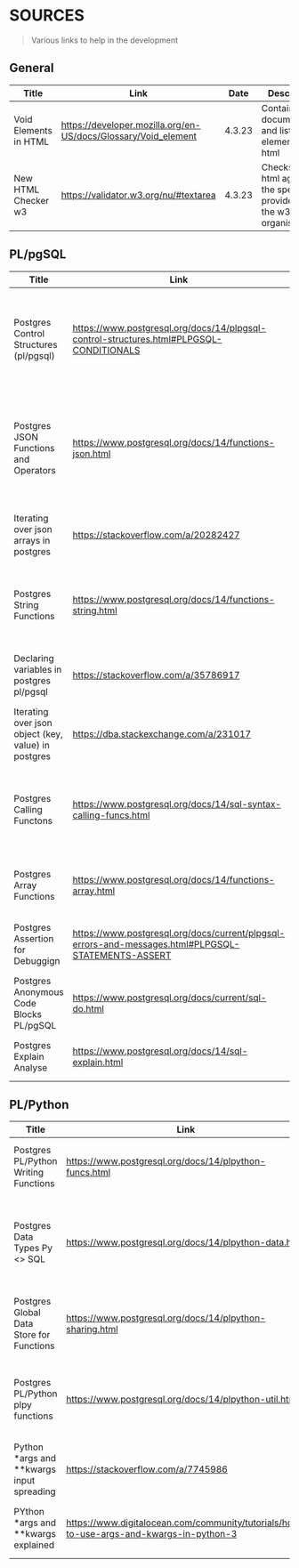 # SOURCES

> Various links to help in the development

## General

| Title | Link | Date | Description |
| ----- | ---- | ---- | ----------- |
| Void Elements in HTML | https://developer.mozilla.org/en-US/docs/Glossary/Void_element | 4.3.23 | Contains documentation and list of void elements in html |
| New HTML Checker w3 | https://validator.w3.org/nu/#textarea | 4.3.23 | Checks the html against the spec, provided by the w3 organisation |

## PL/pgSQL

| Title | Link | Date | Description |
| ----- | ---- | ---- | ----------- |
| Postgres Control Structures (pl/pgsql) | https://www.postgresql.org/docs/14/plpgsql-control-structures.html#PLPGSQL-CONDITIONALS | 4.3.23 | Contains Documentation about what the pl/pgsql offers in terms of conditionals, loops variable assignment etc. |
| Postgres JSON Functions and Operators | https://www.postgresql.org/docs/14/functions-json.html | 4.3.23 | Contains Documentation of all the various things you can do with json in postgres, creation, modification and parsing |
| Iterating over json arrays in postgres | https://stackoverflow.com/a/20282427 | 4.3.23 | Example how to iterate over json-array (works for version 14) |
| Postgres String Functions | https://www.postgresql.org/docs/14/functions-string.html | 4.3.23 | Contains Documentation on the various string manipulation you can do in postgres |
| Declaring variables in postgres pl/pgsql | https://stackoverflow.com/a/35786917 | 4.3.23 | Example of how to declare variables and assign a value in postgres |
| Iterating over json object (key, value) in postgres | https://dba.stackexchange.com/a/231017 | 4.3.23 | Example of iteration over json-object, output in key value format |
| Postgres Calling Functons | https://www.postgresql.org/docs/14/sql-syntax-calling-funcs.html | 4.3.23 | Contains Documentation on the different ways to call a self-written function in postgres |
| Postgres Array Functions | https://www.postgresql.org/docs/14/functions-array.html | 4.3.23 | Contains Documentation on array manipulation checking etc |
| Postgres Assertion for Debuggign | https://www.postgresql.org/docs/current/plpgsql-errors-and-messages.html#PLPGSQL-STATEMENTS-ASSERT | 4.3.23 | Contains the documentation on how to use the Assertino function |
| Postgres Anonymous Code Blocks PL/pgSQL | https://www.postgresql.org/docs/current/sql-do.html | 4.3.23 | Documentatino on executing sql without function context |
| Postgres Explain Analyse | https://www.postgresql.org/docs/14/sql-explain.html | 4.3.23 | Options into the EXPLAIN ANALYSE function call |

## PL/Python

| Title | Link | Date | Description |
| ----- | ---- | ---- | ----------- |
| Postgres PL/Python Writing Functions | https://www.postgresql.org/docs/14/plpython-funcs.html | 3.3.23 | Documentation on creating functions in sql that execute python code |
| Postgres Data Types Py <> SQL | https://www.postgresql.org/docs/14/plpython-data.html | 3.3.23 | Documentation on how data type mapping works, what is supported etc (btw json is just mapped to string) |
| Postgres Global Data Store for Functions | https://www.postgresql.org/docs/14/plpython-sharing.html | 3.3.23 | Documentation on how to persist data between multiple function calls |
| Postgres PL/Python plpy functions | https://www.postgresql.org/docs/14/plpython-util.html | 3.3.23 | Documentation on the utility functions module `plpy` (printing to console etc, sql) |
| Python \*args and \*\*kwargs input spreading | https://stackoverflow.com/a/7745986 | 3.3.23 | Example how to pass a list into \*args and spread a dict into \*\*kwargs |
| PYthon \*args and \*\*kwargs explained | https://www.digitalocean.com/community/tutorials/how-to-use-args-and-kwargs-in-python-3 | 3.3.23 | How to use these two features as inputs to your function |
